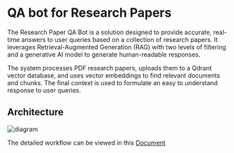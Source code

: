 # QA bot for Research Papers 


The Research Paper QA Bot is a solution designed to provide accurate, real-time answers to user queries based on a collection of research papers. It leverages Retrieval-Augmented Generation (RAG) with two levels of filtering and a generative AI model to generate human-readable responses.

The system processes PDF research papers, uploads them to a Qdrant vector database, and uses vector embeddings to find relevant documents and chunks. The final context is used to formulate an easy to understand response to user queries.

## Architecture
![diagram](https://github.com/user-attachments/assets/4ca8851b-6e68-44bc-a2a4-df70b34e1984)

The detailed workflow can be viewed in this [Document](https://docs.google.com/document/d/1gW8atZmKu7whTX7H80x_caCxSoBA6LkQtw1ouB_KJSk/edit?usp=sharing) 
